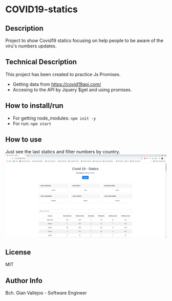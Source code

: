 # COVID19-statics

## Description
Project to show Covid19 statics focusing on help people to be aware of the viru's numbers updates.

## Technical Description
This project has been created to practice Js Promises.
- Getting data from https://covid19api.com/
- Accesing to the API by Jquery $get and using promises.

## How to install/run
- For getting node_modules: `npm init -y`
- For run: `npm start`

## How to use
Just see the last statics and filter numbers by country.
![screenshot_01](screenshot_01.png)

## License
MIT

## Author Info
Bch. Gian Vallejos - Software Engineer